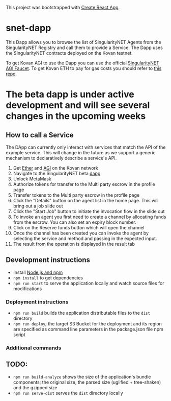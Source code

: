 This project was bootstrapped with [Create React App](https://github.com/facebook/create-react-app).

# snet-dapp

This Dapp allows you to browse the list of SingularityNET Agents from the SingularityNET Registry and call them to provide a Service.
The Dapp uses the SingularityNET contracts deployed on the Kovan testnet.

To get Kovan AGI to use the Dapp you can use the official [SingularityNET AGI Faucet](https://faucet.singularitynet.io/).
To get Kovan ETH to pay for gas costs you should refer to [this repo](https://github.com/kovan-testnet/faucet).

# The beta dapp is under active development and will see several changes in the upcoming weeks
## How to call a Service
The DApp can currently only interact with services that match the API of the example service. This will change in the future as we support a generic mechanism to declaratively describe a service's API. 

1. Get [Ether](https://github.com/kovan-testnet/faucet) and [AGI](https://faucet.singularitynet.io/) on the Kovan network
2. Navigate to the SingularityNET beta [dapp](http://beta.singularitynet.io/)
3. Unlock MetaMask
4. Authorize tokens for transfer to the Multi party escrow in the profile page
5. Transfer tokens to the Multi party escrow in the profile page
6. Click the "Details" button on the agent list in the home page. This will bring out a job slide out
7. Click the "Start Job" button to initiate the invocation flow in the slide out
6. To invoke an agent you first need to create a channel by allocating funds from the escrow. You can also set an expiry block number.
7. Click on the Reserve funds button which will open the channel
8. Once the channel has been created you can invoke the agent by selecting the service and method and passing in the expected input.
9. The result from the operation is displayed in the result tab

## Development instructions
* Install [Node.js and npm](https://nodejs.org/)
* `npm install` to get dependencies
* `npm run start` to serve the application locally and watch source files for modifications

### Deployment instructions
* `npm run build` builds the application distributable files to the `dist` directory
* `npm run deploy`; the target S3 Bucket for the deployment and its region are specified as command line parameters in the package.json file npm script

### Additional commands
## TODO:
* `npm run build-analyze` shows the size of the application's bundle components; the original size, the parsed size (uglified + tree-shaken) and the gzipped size
* `npm run serve-dist` serves the `dist` directory locally
